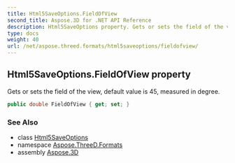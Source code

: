 ```yaml
---
title: Html5SaveOptions.FieldOfView
second_title: Aspose.3D for .NET API Reference
description: Html5SaveOptions property. Gets or sets the field of the view default value is 45 measured in degree
type: docs
weight: 40
url: /net/aspose.threed.formats/html5saveoptions/fieldofview/
---
```

## Html5SaveOptions.FieldOfView property

Gets or sets the field of the view, default value is 45, measured in degree.

```csharp
public double FieldOfView { get; set; }
```

### See Also

* class [Html5SaveOptions](../)
* namespace [Aspose.ThreeD.Formats](../../html5saveoptions/)
* assembly [Aspose.3D](../../../)


